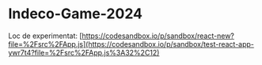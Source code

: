 # Indeco-Game-2024

Loc de experimentat:
[https://codesandbox.io/p/sandbox/react-new?file=%2Fsrc%2FApp.js](https://codesandbox.io/p/sandbox/test-react-app-ywr7t4?file=%2Fsrc%2FApp.js%3A32%2C12)

